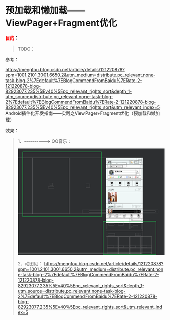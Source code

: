 



# 预加载和懒加载——ViewPager+Fragment优化

**<font color='red'>目的</font>：**

> TODO：

参考：

https://mengfou.blog.csdn.net/article/details/121220878?spm=1001.2101.3001.6650.2&utm_medium=distribute.pc_relevant.none-task-blog-2%7Edefault%7EBlogCommendFromBaidu%7ERate-2-121220878-blog-82923077.235%5Ev40%5Epc_relevant_rights_sort&depth_1-utm_source=distribute.pc_relevant.none-task-blog-2%7Edefault%7EBlogCommendFromBaidu%7ERate-2-121220878-blog-82923077.235%5Ev40%5Epc_relevant_rights_sort&utm_relevant_index=5           Android插件化开发指南——实践之ViewPager+Fragment优化（预加载和懒加载）



效果： 

> 1、----------> QQ音乐：
>
> ![image-20240118235133956](APP开发.assets/image-20240118235133956.png)
>
> 2、动图见： https://mengfou.blog.csdn.net/article/details/121220878?spm=1001.2101.3001.6650.2&utm_medium=distribute.pc_relevant.none-task-blog-2%7Edefault%7EBlogCommendFromBaidu%7ERate-2-121220878-blog-82923077.235%5Ev40%5Epc_relevant_rights_sort&depth_1-utm_source=distribute.pc_relevant.none-task-blog-2%7Edefault%7EBlogCommendFromBaidu%7ERate-2-121220878-blog-82923077.235%5Ev40%5Epc_relevant_rights_sort&utm_relevant_index=5     



